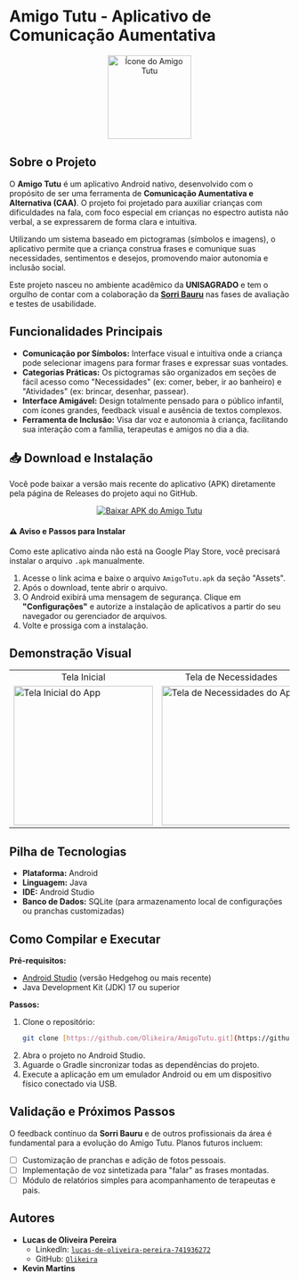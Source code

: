 # Amigo Tutu - Aplicativo de Comunicação Aumentativa

<p align="center">
  <img src="https://github.com/user-attachments/assets/9fcc3d24-501b-4b83-a061-c098c4424282" alt="Ícone do Amigo Tutu" width="150">
</p>

## Sobre o Projeto

O **Amigo Tutu** é um aplicativo Android nativo, desenvolvido com o propósito de ser uma ferramenta de **Comunicação Aumentativa e Alternativa (CAA)**. O projeto foi projetado para auxiliar crianças com dificuldades na fala, com foco especial em crianças no espectro autista não verbal, a se expressarem de forma clara e intuitiva.

Utilizando um sistema baseado em pictogramas (símbolos e imagens), o aplicativo permite que a criança construa frases e comunique suas necessidades, sentimentos e desejos, promovendo maior autonomia e inclusão social.

Este projeto nasceu no ambiente acadêmico da **UNISAGRADO** e tem o orgulho de contar com a colaboração da [**Sorri Bauru**](https://www.sorribauru.com.br/) nas fases de avaliação e testes de usabilidade.

## Funcionalidades Principais

* **Comunicação por Símbolos:** Interface visual e intuitiva onde a criança pode selecionar imagens para formar frases e expressar suas vontades.
* **Categorias Práticas:** Os pictogramas são organizados em seções de fácil acesso como "Necessidades" (ex: comer, beber, ir ao banheiro) e "Atividades" (ex: brincar, desenhar, passear).
* **Interface Amigável:** Design totalmente pensado para o público infantil, com ícones grandes, feedback visual e ausência de textos complexos.
* **Ferramenta de Inclusão:** Visa dar voz e autonomia à criança, facilitando sua interação com a família, terapeutas e amigos no dia a dia.

## 📥 Download e Instalação

Você pode baixar a versão mais recente do aplicativo (APK) diretamente pela página de Releases do projeto aqui no GitHub.

<p align="center">
  <a href="https://github.com/Olikeira/AmigoTutu/releases/tag/v1.0.0" target="_blank">
    <img src="https://img.shields.io/badge/Baixar APK-v1.0.0-brightgreen?style=for-the-badge&logo=android" alt="Baixar APK do Amigo Tutu">
  </a>
</p>

#### ⚠️ Aviso e Passos para Instalar
Como este aplicativo ainda não está na Google Play Store, você precisará instalar o arquivo `.apk` manualmente.

1.  Acesse o link acima e baixe o arquivo `AmigoTutu.apk` da seção "Assets".
2.  Após o download, tente abrir o arquivo.
3.  O Android exibirá uma mensagem de segurança. Clique em **"Configurações"** e autorize a instalação de aplicativos a partir do seu navegador ou gerenciador de arquivos.
4.  Volte e prossiga com a instalação.

## Demonstração Visual

<table>
  <tr>
    <td align="center">Tela Inicial</td>
    <td align="center">Tela de Necessidades</td>
    <td align="center">Tela de Atividades</td>
  </tr>
  <tr>
    <td><img src="https://github.com/user-attachments/assets/23878eee-40ef-40ff-ba9b-c6424f145680" alt="Tela Inicial do App" width="250"></td>
    <td><img src="https://github.com/user-attachments/assets/00e4c126-ee73-457b-a477-efed06a1aecc" alt="Tela de Necessidades do App" width="250"></td>
    <td><img src="https://github.com/user-attachments/assets/c5275cf3-7f22-4b70-898e-7a9529bb05c4" alt="Tela de Atividades do App" width="250"></td>
  </tr>
</table>

## Pilha de Tecnologias

* **Plataforma:** Android
* **Linguagem:** Java
* **IDE:** Android Studio
* **Banco de Dados:** SQLite (para armazenamento local de configurações ou pranchas customizadas)

## Como Compilar e Executar

**Pré-requisitos:**
* [Android Studio](https://developer.android.com/studio) (versão Hedgehog ou mais recente)
* Java Development Kit (JDK) 17 ou superior

**Passos:**

1.  Clone o repositório:
    ```bash
    git clone [https://github.com/Olikeira/AmigoTutu.git](https://github.com/Olikeira/AmigoTutu.git)
    ```
2.  Abra o projeto no Android Studio.
3.  Aguarde o Gradle sincronizar todas as dependências do projeto.
4.  Execute a aplicação em um emulador Android ou em um dispositivo físico conectado via USB.

## Validação e Próximos Passos

O feedback contínuo da **Sorri Bauru** e de outros profissionais da área é fundamental para a evolução do Amigo Tutu. Planos futuros incluem:

* [ ] Customização de pranchas e adição de fotos pessoais.
* [ ] Implementação de voz sintetizada para "falar" as frases montadas.
* [ ] Módulo de relatórios simples para acompanhamento de terapeutas e pais.

## Autores

* **Lucas de Oliveira Pereira**
    * LinkedIn: [`lucas-de-oliveira-pereira-741936272`](https://www.linkedin.com/in/lucas-de-oliveira-pereira-741936272/)
    * GitHub: [`Olikeira`](https://github.com/Olikeira)
* **Kevin Martins**
